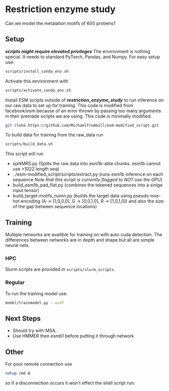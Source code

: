 # Restriction enzyme study
Can we model the metalation motifs of 600 protiens?
## Setup
***scripts might require elevated privileges***
The environment is nothing special. It needs to standard PyTorch, Pandas, and Numpy. For easy setup use:
```bash
scripts/install_conda_env.sh
```

Activate this environment with
```bash
scripts/activate_conda_env.sh
```
Install ESM scripts outside of ***restriction_enzyme_study*** to run inference on our raw data to set up for training. This code is modified from facebook/esm because of an error thrown by passing too many arguments in their premade scripts we are using. This code is minimally modified.
```bash
git clone https://github.com/MichaelTrumbull/esm-modified_script.git
```
To build data for training from the raw_data run
```bash
scripts/build_data.sh
```
This script will run 
- splitMRS.py (Splits the raw data into esm1b-able chunks. esm1b cannot use >1022 length seq)
- ../esm-modified_script/scripts/extract.py (runs esm1b inference on each sequence *Note that this script is currently flagged to NOT use the GPU*)
- build_esm1b_pad_flat.py (combines the tokened sequences into a sinlge input tensor)
- build_target-motifs_numn.py (builds the target data using pseudo-one-hot encoding (A -> [1,0,0,0], G -> [0,0,1,0], R -> [1,0,1,0]) and also the size of the gap between sequence locations)

## Training
Multiple networks are availible for training on with auto cuda detection. The differences between networks are in depth and shape but all are simple neural nets.
### HPC
Slurm scripts are provided in `scripts/slurm_scripts`.
### Regular
To run the training model use:
```bash
model/trainmodel.py --asdf
```
## Next Steps
- Should try with MSA. 
- Use HMMER then esmb1 before putting it through network

## Other
For poor remote connection use 
```bash
nohup cmd &
```
so if a disconnection occurs it won't effect the shell script run.